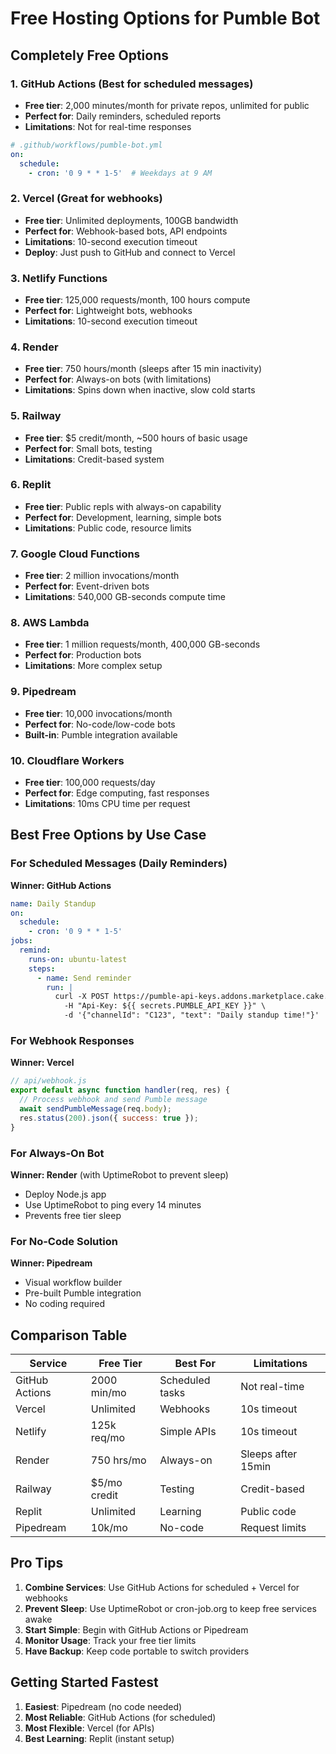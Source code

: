 # Free Hosting Options for Pumble Bot

## Completely Free Options

### 1. **GitHub Actions** (Best for scheduled messages)
- **Free tier**: 2,000 minutes/month for private repos, unlimited for public
- **Perfect for**: Daily reminders, scheduled reports
- **Limitations**: Not for real-time responses
```yaml
# .github/workflows/pumble-bot.yml
on:
  schedule:
    - cron: '0 9 * * 1-5'  # Weekdays at 9 AM
```

### 2. **Vercel** (Great for webhooks)
- **Free tier**: Unlimited deployments, 100GB bandwidth
- **Perfect for**: Webhook-based bots, API endpoints
- **Limitations**: 10-second execution timeout
- **Deploy**: Just push to GitHub and connect to Vercel

### 3. **Netlify Functions**
- **Free tier**: 125,000 requests/month, 100 hours compute
- **Perfect for**: Lightweight bots, webhooks
- **Limitations**: 10-second execution timeout

### 4. **Render**
- **Free tier**: 750 hours/month (sleeps after 15 min inactivity)
- **Perfect for**: Always-on bots (with limitations)
- **Limitations**: Spins down when inactive, slow cold starts

### 5. **Railway**
- **Free tier**: $5 credit/month, ~500 hours of basic usage
- **Perfect for**: Small bots, testing
- **Limitations**: Credit-based system

### 6. **Replit**
- **Free tier**: Public repls with always-on capability
- **Perfect for**: Development, learning, simple bots
- **Limitations**: Public code, resource limits

### 7. **Google Cloud Functions**
- **Free tier**: 2 million invocations/month
- **Perfect for**: Event-driven bots
- **Limitations**: 540,000 GB-seconds compute time

### 8. **AWS Lambda**
- **Free tier**: 1 million requests/month, 400,000 GB-seconds
- **Perfect for**: Production bots
- **Limitations**: More complex setup

### 9. **Pipedream**
- **Free tier**: 10,000 invocations/month
- **Perfect for**: No-code/low-code bots
- **Built-in**: Pumble integration available

### 10. **Cloudflare Workers**
- **Free tier**: 100,000 requests/day
- **Perfect for**: Edge computing, fast responses
- **Limitations**: 10ms CPU time per request

## Best Free Options by Use Case

### For Scheduled Messages (Daily Reminders)
**Winner: GitHub Actions**
```yaml
name: Daily Standup
on:
  schedule:
    - cron: '0 9 * * 1-5'
jobs:
  remind:
    runs-on: ubuntu-latest
    steps:
      - name: Send reminder
        run: |
          curl -X POST https://pumble-api-keys.addons.marketplace.cake.com/sendMessage \
            -H "Api-Key: ${{ secrets.PUMBLE_API_KEY }}" \
            -d '{"channelId": "C123", "text": "Daily standup time!"}'
```

### For Webhook Responses
**Winner: Vercel**
```javascript
// api/webhook.js
export default async function handler(req, res) {
  // Process webhook and send Pumble message
  await sendPumbleMessage(req.body);
  res.status(200).json({ success: true });
}
```

### For Always-On Bot
**Winner: Render** (with UptimeRobot to prevent sleep)
- Deploy Node.js app
- Use UptimeRobot to ping every 14 minutes
- Prevents free tier sleep

### For No-Code Solution
**Winner: Pipedream**
- Visual workflow builder
- Pre-built Pumble integration
- No coding required

## Comparison Table

| Service | Free Tier | Best For | Limitations |
|---------|-----------|----------|-------------|
| GitHub Actions | 2000 min/mo | Scheduled tasks | Not real-time |
| Vercel | Unlimited | Webhooks | 10s timeout |
| Netlify | 125k req/mo | Simple APIs | 10s timeout |
| Render | 750 hrs/mo | Always-on | Sleeps after 15min |
| Railway | $5/mo credit | Testing | Credit-based |
| Replit | Unlimited | Learning | Public code |
| Pipedream | 10k/mo | No-code | Request limits |

## Pro Tips

1. **Combine Services**: Use GitHub Actions for scheduled + Vercel for webhooks
2. **Prevent Sleep**: Use UptimeRobot or cron-job.org to keep free services awake
3. **Start Simple**: Begin with GitHub Actions or Pipedream
4. **Monitor Usage**: Track your free tier limits
5. **Have Backup**: Keep code portable to switch providers

## Getting Started Fastest

1. **Easiest**: Pipedream (no code needed)
2. **Most Reliable**: GitHub Actions (for scheduled)
3. **Most Flexible**: Vercel (for APIs)
4. **Best Learning**: Replit (instant setup)